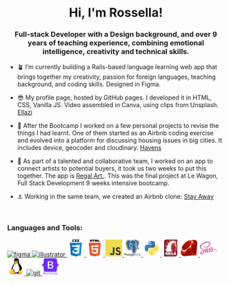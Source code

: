 <h1 align="center">Hi, I'm Rossella!</h1>
<h3 align="center">Full-stack Developer with a Design background, and over 9 years of teaching experience, combining emotional intelligence, creativity and technical skills.</h3>

- 🪴 I’m currently building a Rails-based language learning web app that brings together my creativity, passion for foreign languages, teaching background, and coding skills. Designed in Figma.
  
- 😎 My profile page, hosted by GitHub pages. I developed it in HTML, CSS, Vanilla JS. Video assembled in Canva, using clips from Unsplash. [Ellazi](https://ellazi.github.io/profile/)
  
- 💪 After the Bootcamp I worked on a few personal projects to revise the things I had learnt. One of them started as an Airbnb coding exercise and evolved into a platform for discussing housing issues in big cities. It includes device, geocoder and cloudinary. [Havens](https://github.com/ellazi/hosting-image-upload)

- 🎨 As part of a talented and collaborative team, I worked on an app to connect artists to potential buyers, it took us two weeks to put this together. The app is [Regal Art.](https://github.com/finnstraehle/regal_art). This was the final project at Le Wagon, Full Stack Development 9 weeks intensive bootcamp.

- ⚓ Working in the same team, we created an Airbnb clone: [Stay Away](https://github.com/finnstraehle/stay_away)

  
<p align="left">
</p>
<br>
<h3 align="left">Languages and Tools:</h3>
<p align="left"> 
  <a href="https://www.figma.com/" target="_blank" rel="noreferrer"> <img src="https://www.vectorlogo.zone/logos/figma/figma-icon.svg" alt="figma" width="40" height="40"/> </a> 
  <a href="https://www.adobe.com/in/products/illustrator.html" target="_blank" rel="noreferrer"> <img src="https://www.vectorlogo.zone/logos/adobe_illustrator/adobe_illustrator-icon.svg" alt="illustrator" width="40" height="40"/> </a> 
  <a href="https://www.w3schools.com/css/" target="_blank" rel="noreferrer"> <img src="https://raw.githubusercontent.com/devicons/devicon/master/icons/css3/css3-original-wordmark.svg" alt="css3" width="40" height="40"/> </a> 
  <a href="https://www.w3.org/html/" target="_blank" rel="noreferrer"> <img src="https://raw.githubusercontent.com/devicons/devicon/master/icons/html5/html5-original-wordmark.svg" alt="html5" width="40" height="40"/> </a> 
  <a href="https://developer.mozilla.org/en-US/docs/Web/JavaScript" target="_blank" rel="noreferrer"> <img src="https://raw.githubusercontent.com/devicons/devicon/master/icons/javascript/javascript-original.svg" alt="javascript" width="40" height="40"/> </a> 
  <a href="https://www.postgresql.org" target="_blank" rel="noreferrer"> <img src="https://raw.githubusercontent.com/devicons/devicon/master/icons/postgresql/postgresql-original-wordmark.svg" alt="postgresql" width="40" height="40"/> </a> 
  <a href="https://www.python.org" target="_blank" rel="noreferrer"> <img src="https://raw.githubusercontent.com/devicons/devicon/master/icons/python/python-original.svg" alt="python" width="40" height="40"/> </a> 
  <a href="https://rubyonrails.org" target="_blank" rel="noreferrer"> <img src="https://raw.githubusercontent.com/devicons/devicon/master/icons/rails/rails-original-wordmark.svg" alt="rails" width="40" height="40"/> </a> 
  <a href="https://www.ruby-lang.org/en/" target="_blank" rel="noreferrer"> <img src="https://raw.githubusercontent.com/devicons/devicon/master/icons/ruby/ruby-original.svg" alt="ruby" width="40" height="40"/> </a> 
  <a href="https://sass-lang.com" target="_blank" rel="noreferrer"> <img src="https://raw.githubusercontent.com/devicons/devicon/master/icons/sass/sass-original.svg" alt="sass" width="40" height="40"/> </a> 
  <a href="https://www.linux.org/" target="_blank" rel="noreferrer"> <img src="https://raw.githubusercontent.com/devicons/devicon/master/icons/linux/linux-original.svg" alt="linux" width="40" height="40"/> </a> 
  <a href="https://git-scm.com/" target="_blank" rel="noreferrer"> <img src="https://www.vectorlogo.zone/logos/git-scm/git-scm-icon.svg" alt="git" width="40" height="40"/> </a> 
  <a href="https://getbootstrap.com" target="_blank" rel="noreferrer"> <img src="https://raw.githubusercontent.com/devicons/devicon/master/icons/bootstrap/bootstrap-plain-wordmark.svg" alt="bootstrap" width="40" height="40"/> </a> 
</p>

<!---
ellazi/ellazi is a ✨ special ✨ repository because its `README.md` (this file) appears on your GitHub profile.
You can click the Preview link to take a look at your changes.
--->
